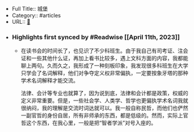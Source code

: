 - Full Title:: 城堡
- Category:: #articles
- URL:: [🔗](https://www.douban.com/note/845165383/#comments?_i=9624871gbuxlsi)
- ### Highlights first synced by #Readwise [[April 11th, 2023]]
    - 在读书会的时间长了，也见识了不少科班生。由于我自己有司考证、注会证和一些其他什么证，再加上看书比较多，遇上文科方面的内容，我都能聊上两句。久而久之，我形成了一种刻板印象，我发现很多科班生在大学只学会了名词解释，他们对争夺定义权非常偏执，一定要按象牙塔的那种学术名词解释才能交流。
      
      法律、会计等专业也就算了，因为说到底，法律和会计都是政策，权威的定义非常重要。但是，一些社会学、人类学、哲学也更偏执学术名词我就很纳闷，我的理解是交流时词达就可以。我一般自称民哲，而他们也俨然一副官哲的身份自居，所有非师承的东西，都是低级的。然而，实际上官哲这个东西，在我心里，一般是把“智者学派”对号入座的。
